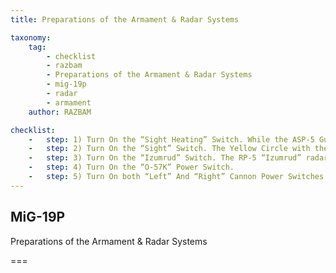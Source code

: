 ```yaml
---
title: Preparations of the Armament & Radar Systems

taxonomy:
    tag:
        - checklist
        - razbam
        - Preparations of the Armament & Radar Systems
        - mig-19p
        - radar
        - armament
    author: RAZBAM

checklist:
    -   step: 1) Turn On the “Sight Heating” Switch. While the ASP-5 Gunsight and AR-18-8 Radar Sight indications appear instantly, the Sight Heating assures correct sight operation at Low Temperatures.
    -   step: 2) Turn On the “Sight” Switch. The Yellow Circle with the Center Dot Cannon Aiming Point should appear on the Glass of the ASP-5N Gunsight.
    -   step: 3) Turn On the “Izumrud” Switch. The RP-5 “Izumrud” radar should take 2-3 minutes to warm up and be ready for use.
    -   step: 4) Turn On the “O-57K” Power Switch.
    -   step: 5) Turn On both “Left” And “Right” Cannon Power Switches.
---
```


## MiG-19P 
Preparations of the Armament & Radar Systems

===

